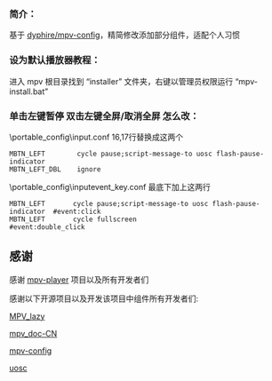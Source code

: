 ### 简介：
基于 [dyphire/mpv-config](https://github.com/dyphire/mpv-config/)，精简修改添加部分组件，适配个人习惯


### 设为默认播放器教程：
进入 mpv 根目录找到 “installer” 文件夹，右键以管理员权限运行 “mpv-install.bat”


### 单击左键暂停 双击左键全屏/取消全屏 怎么改：
\portable_config\input.conf  16,17行替换成这两个
```
MBTN_LEFT        cycle pause;script-message-to uosc flash-pause-indicator
MBTN_LEFT_DBL    ignore
```
\portable_config\inputevent_key.conf 最底下加上这两行
```
MBTN_LEFT       cycle pause;script-message-to uosc flash-pause-indicator  #event:click
MBTN_LEFT       cycle fullscreen                                          #event:double_click
```

## 感谢
感谢 [mpv-player](https://github.com/mpv-player) 项目以及所有开发者们

感谢以下开源项目以及开发该项目中组件所有开发者们:


[MPV_lazy](https://github.com/hooke007/MPV_lazy)

[mpv_doc-CN](https://github.com/hooke007/mpv_doc-CN)

[mpv-config](https://github.com/dyphire/mpv-config)

[uosc](https://github.com/tomasklaen/uosc)
